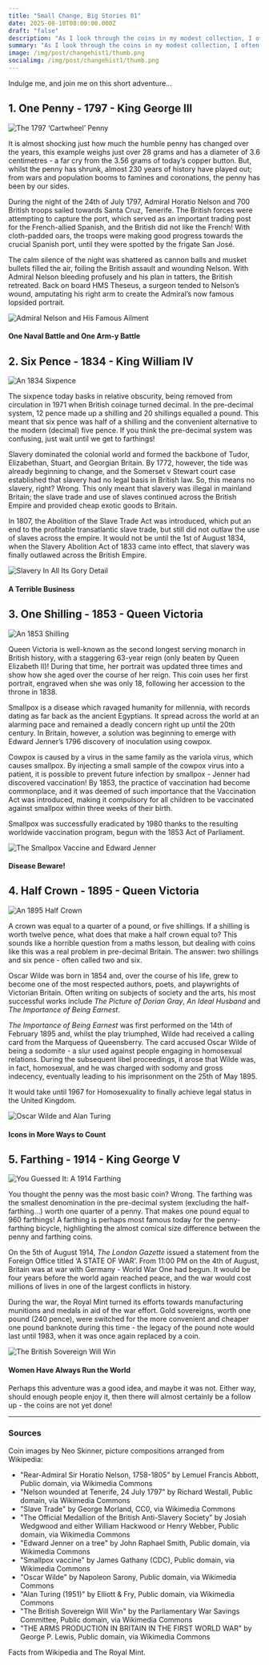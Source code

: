 ```yaml
---
title: "Small Change, Big Stories 01"
date: 2025-08-10T08:00:00.000Z
draft: "false"
description: "As I look through the coins in my modest collection, I often think about the stories they could tell, the hands they have passed through. So I thought, what better way to tell history than through the most ubiquitous item throughout it: coins."
summary: "As I look through the coins in my modest collection, I often think about the stories they could tell, the hands they have passed through. So I thought, what better way to tell history than through the most ubiquitous item throughout it: coins."
image: /img/post/changehist1/thumb.png
socialimg: /img/post/changehist1/thumb.png
---
```


Indulge me, and join me on this short adventure...

## 1. One Penny - 1797 - King George III

![The 1797 ‘Cartwheel’ Penny](/img/post/changehist1/1797-penny.png)

It is almost shocking just how much the humble penny has changed over the years, this example weighs just over 28 grams and has a diameter of 3.6 centimetres - a far cry from the 3.56 grams of today’s copper button. But, whilst the penny has shrunk, almost 230 years of history have played out; from wars and population booms to famines and coronations, the penny has been by our sides.

During the night of the 24th of July 1797, Admiral Horatio Nelson and 700 British troops sailed towards Santa Cruz, Tenerife. The British forces were attempting to capture the port, which served as an important trading post for the French-allied Spanish, and the British did not like the French! With cloth-padded oars, the troops were making good progress towards the crucial Spanish port, until they were spotted by the frigate San José.

The calm silence of the night was shattered as cannon balls and musket bullets filled the air, foiling the British assault and wounding Nelson. With Admiral Nelson bleeding profusely and his plan in tatters, the British retreated. Back on board HMS Theseus, a surgeon tended to Nelson’s wound, amputating his right arm to create the Admiral’s now famous lopsided portrait.

![Admiral Nelson and His Famous Ailment](/img/post/changehist1/nelson.png)

#### One Naval Battle and One Arm-y Battle

## 2. Six Pence - 1834 - King William IV

![An 1834 Sixpence](/img/post/changehist1/1834-sixpence.png)

The sixpence today basks in relative obscurity, being removed from circulation in 1971 when British coinage turned decimal. In the pre-decimal system, 12 pence made up a shilling and 20 shillings equalled a pound. This meant that six pence was half of a shilling and the convenient alternative to the modern (decimal) five pence. If you think the pre-decimal system was confusing, just wait until we get to farthings!

Slavery dominated the colonial world and formed the backbone of Tudor, Elizabethan, Stuart, and Georgian Britain. By 1772, however, the tide was already beginning to change, and the Somerset v Stewart court case established that slavery had no legal basis in British law. So, this means no slavery, right? Wrong. This only meant that slavery was illegal in mainland Britain; the slave trade and use of slaves continued across the British Empire and provided cheap exotic goods to Britain.

In 1807, the Abolition of the Slave Trade Act was introduced, which put an end to the profitable transatlantic slave trade, but still did not outlaw the use of slaves across the empire. It would not be until the 1st of August 1834, when the Slavery Abolition Act of 1833 came into effect, that slavery was finally outlawed across the British Empire.

![Slavery In All Its Gory Detail](/img/post/changehist1/slavery.png)

#### A Terrible Business

## 3. One Shilling - 1853 - Queen Victoria

![An 1853 Shilling](/img/post/changehist1/1853-shilling.png)

Queen Victoria is well-known as the second longest serving monarch in British history, with a staggering 63-year reign (only beaten by Queen Elizabeth II)! During that time, her portrait was updated three times and show how she aged over the course of her reign. This coin uses her first portrait, engraved when she was only 18, following her accession to the throne in 1838.

Smallpox is a disease which ravaged humanity for millennia, with records dating as far back as the ancient Egyptians. It spread across the world at an alarming pace and remained a deadly concern right up until the 20th century. In Britain, however, a solution was beginning to emerge with Edward Jenner’s 1796 discovery of inoculation using cowpox.

Cowpox is caused by a virus in the same family as the variola virus, which causes smallpox. By injecting a small sample of the cowpox virus into a patient, it is possible to prevent future infection by smallpox - Jenner had discovered vaccination! By 1853, the practice of vaccination had become commonplace, and it was deemed of such importance that the Vaccination Act was introduced, making it compulsory for all children to be vaccinated against smallpox within three weeks of their birth.

Smallpox was successfully eradicated by 1980 thanks to the resulting worldwide vaccination program, begun with the 1853 Act of Parliament.

![The Smallpox Vaccine and Edward Jenner](/img/post/changehist1/vaccine.png)

#### Disease Beware!

## 4. Half Crown - 1895 - Queen Victoria

![An 1895 Half Crown](/img/post/changehist1/1895-half_crown.png)

A crown was equal to a quarter of a pound, or five shillings. If a shilling is worth twelve pence, what does that make a half crown equal to? This sounds like a horrible question from a maths lesson, but dealing with coins like this was a real problem in pre-decimal Britain. The answer: two shillings and six pence - often called two and six.

Oscar Wilde was born in 1854 and, over the course of his life, grew to become one of the most respected authors, poets, and playwrights of Victorian Britain. Often writing on subjects of society and the arts, his most successful works include _The Picture of Dorian Gray_, _An Ideal Husband_ and _The Importance of Being Earnest_.

_The Importance of Being Earnest_ was first performed on the 14th of February 1895 and, whilst the play triumphed, Wilde had received a calling card from the Marquess of Queensberry. The card accused Oscar Wilde of being a sodomite - a slur used against people engaging in homosexual relations. During the subsequent libel proceedings, it arose that Wilde was, in fact, homosexual, and he was charged with sodomy and gross indecency, eventually leading to his imprisonment on the 25th of May 1895.

It would take until 1967 for Homosexuality to finally achieve legal status in the United Kingdom.

![Oscar Wilde and Alan Turing](/img/post/changehist1/wilde.png)

#### Icons in More Ways to Count

## 5. Farthing - 1914 - King George V

![You Guessed It: A 1914 Farthing](/img/post/changehist1/1914-farthing.png)

You thought the penny was the most basic coin? Wrong. The farthing was the smallest denomination in the pre-decimal system (excluding the half-farthing…) worth one quarter of a penny. That makes one pound equal to 960 farthings! A farthing is perhaps most famous today for the penny-farthing bicycle, highlighting the almost comical size difference between the penny and farthing coins.

On the 5th of August 1914, _The London Gazette_ issued a statement from the Foreign Office titled ‘A STATE OF WAR’. From 11:00 PM on the 4th of August, Britain was at war with Germany - World War One had begun. It would be four years before the world again reached peace, and the war would cost millions of lives in one of the largest conflicts in history.

During the war, the Royal Mint turned its efforts towards manufacturing munitions and medals in aid of the war effort. Gold sovereigns, worth one pound (240 pence), were switched for the more convenient and cheaper one pound banknote during this time - the legacy of the pound note would last until 1983, when it was once again replaced by a coin.

![The British Sovereign Will Win](/img/post/changehist1/ww1.png)

#### Women Have Always Run the World

Perhaps this adventure was a good idea, and maybe it was not. Either way, should enough people enjoy it, then there will almost certainly be a follow up - the coins are not yet done!

---

### Sources

Coin images by Neo Skinner, picture compositions arranged from Wikipedia:

- "Rear-Admiral Sir Horatio Nelson, 1758-1805" by Lemuel Francis Abbott, Public domain, via Wikimedia Commons
- "Nelson wounded at Tenerife, 24 July 1797" by Richard Westall, Public domain, via Wikimedia Commons
- "Slave Trade" by George Morland, CC0, via Wikimedia Commons
- "The Official Medallion of the British Anti-Slavery Society" by Josiah Wedgwood and either William Hackwood or Henry Webber, Public domain, via Wikimedia Commons
- "Edward Jenner on a tree" by John Raphael Smith, Public domain, via Wikimedia Commons
- "Smallpox vaccine" by James Gathany (CDC), Public domain, via Wikimedia Commons
- "Oscar Wilde" by Napoleon Sarony, Public domain, via Wikimedia Commons
- "Alan Turing (1951)" by Elliott & Fry, Public domain, via Wikimedia Commons
- "The British Sovereign Will Win" by the Parliamentary War Savings Committee, Public domain, via Wikimedia Commons
- "THE ARMS PRODUCTION IN BRITAIN IN THE FIRST WORLD WAR" by George P. Lewis, Public domain, via Wikimedia Commons

Facts from Wikipedia and The Royal Mint.
